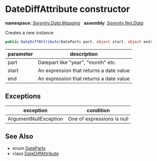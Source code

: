 # DateDiffAttribute constructor
**namespace:** *[Serenity.Data.Mapping](../../README.md#serenity.data.mapping-namespace)*   **assembly**: *[Serenity.Net.Data](../../README.md)*

Creates a new instance

```csharp
public DateDiffAttribute(DateParts part, object start, object end)
```

| parameter | description |
| --- | --- |
| part | Datepart like "year", "month" etc. |
| start | An expression that returns a date value |
| end | An expression that returns a date value |

## Exceptions

| exception | condition |
| --- | --- |
| ArgumentNullException | One of expressions is null |

## See Also

* enum [DateParts](../../Serenity.Data/DateParts.md)
* class [DateDiffAttribute](../DateDiffAttribute.md)